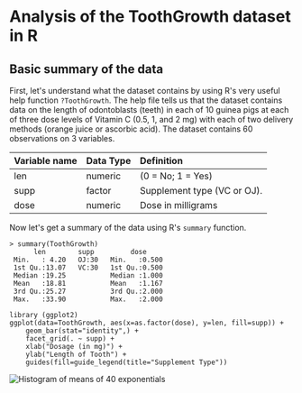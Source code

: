 # Analysis of the ToothGrowth dataset in R

## Basic summary of the data
First, let's understand what the dataset contains by using R's very useful help function `?ToothGrowth`. The help file tells us that the dataset contains data on the length of odontoblasts (teeth) in each of 10 guinea pigs at each of three dose levels of Vitamin C (0.5, 1, and 2 mg) with each of two delivery methods (orange juice or ascorbic acid). The dataset contains 60 observations on 3 variables.

Variable name   | Data Type     | Definition
:-------------- | :-------------| :-------------
len             | numeric       | (0 = No; 1 = Yes)  
supp            | factor        | Supplement type (VC or OJ).
dose            | numeric       | Dose in milligrams

Now let's get a summary of the data using R's `summary` function.
```
> summary(ToothGrowth)
      len        supp         dose      
 Min.   : 4.20   OJ:30   Min.   :0.500  
 1st Qu.:13.07   VC:30   1st Qu.:0.500  
 Median :19.25           Median :1.000  
 Mean   :18.81           Mean   :1.167  
 3rd Qu.:25.27           3rd Qu.:2.000  
 Max.   :33.90           Max.   :2.000  
 ```



```
library (ggplot2)
ggplot(data=ToothGrowth, aes(x=as.factor(dose), y=len, fill=supp)) +
    geom_bar(stat="identity",) +
    facet_grid(. ~ supp) +
    xlab("Dosage (in mg)") +
    ylab("Length of Tooth") +
    guides(fill=guide_legend(title="Supplement Type"))
```
![Histogram of means of 40 exponentials](https://github.com/dannychan0510/coursera-datascience-statistical-inference-project/blob/master/toothgrowthplot.png?raw=true)
